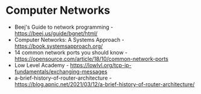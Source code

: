 # Computer Networks
* Beej's Guide to network programming - https://beej.us/guide/bgnet/html/
* Computer Networks: A Systems Approach - https://book.systemsapproach.org/
* 14 common network ports you should know - https://opensource.com/article/18/10/common-network-ports  
* Low Level Academy - https://lowlvl.org/tcp-ip-fundamentals/exchanging-messages
* a-brief-history-of-router-architecture - https://blog.apnic.net/2021/03/12/a-brief-history-of-router-architecture/
